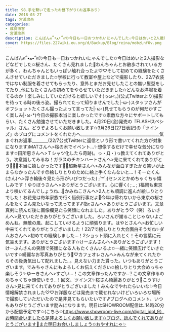 ```yaml
---
title: 98.手を繋いで走ったお昼下がり(お返事あり)
date: 2018-03-27
tags: 宮瀬玲奈
categories: 
- 成员博客
- 宮瀬玲奈
description: こんばんฅ՞•ﻌ•՞ฅﾜﾝ今日も一日おつかれいにゃんでした✩今日はめいと2人撮影などなどでした✩桜さん、たくさん見れました🌸わんちゃんとお散歩されている方が多く、わんちゃんともいっぱい触れ合ったよ♡♡そして初め...
cover: https://files.227wiki.eu.org/d/Backup/Blog/reina/mobzLnfOv.png 
---
```


こんばんฅ՞•ﻌ•՞ฅﾜﾝ今日も一日おつかれいにゃんでした✩今日はめいと2人撮影などなどでした✩桜さん、たくさん見れました🌸わんちゃんとお散歩されている方が多く、わんちゃんともいっぱい触れ合ったよ♡♡そして初めての経験をたくさんさせていただきました✩学校に行って教室や屋上などで撮影したり、22/7衣装ではない制服を着させてもらったり、意外とまだお見せしたことの無い髪型をしてたり..他にもたくさんの初めてをやらせていただきました✩どんなお洋服を着てるのか！楽しみにしていただけると嬉しいです(っω<。)(公式Twitterより)撮影を待ってる時の後ろ姿。撮られてたって知りませんでした|･ω･)スタッフさんがオフショットたくさん撮ったよって言ってた|･ω･)見せてもらうのが何だかすごく楽しみ|･ω･*)今日の撮影本当に楽しかったです✩素敵な方々にサポートしてもらい、たくさん勉強させていただきました。4月20日(金)発売の『FLASHスペシャル』さん。どうぞよろしくお願い致します✩3月26日(27日表記)の「ツインズ」のブログにコメントをくれた方へ_______________________________________気まぐれお返事________(22/7公式Twitterに返信という形で書いてくれた方が対象になります)MATさんへ>桜の木でイベント...✨想像するだけで幸せな気分になります✩田所恵さんへ>Ｔシャツ化したら奇跡(。っ・Д・)っ教えてくれてありがとう。次意識してみるね！ガラスのチキンハートさんへ>見に来てくれてありがとう👧💞👧本当に嬉しかったです🗼🗼超新星さんへ>みんなが面白すぎたから笑いが止まらなかったんです😔絵しりとりのために絵上手くなんないと...！そーたくん(さん)へ>浮き輪後々見たら形がいびつだった( ;´꒳`;)センスとかめちゃくちゃ嬉しみです！ゆりぼうさんへ>ありがとうございます。心に響く( ; _ ; )福岡も東京より咲いてるんでしょうね...🌸かみねこさんへ>2人とも順調に進んだ絵しりとりでした！お花見は毎年家族で行く恒例行事だよ🌸今年は帰れないから東京の桜さんをたくさん見たいなって思ってます♪指cさんへ>ありがとうございます。文章真剣に読んだ後に画像欄見たら笑顔になれました。ありがとう♡（笑）ろいさんへ>見ていただきありがとうございました。ろいさんが謝ることじゃないよごめんね。無敵の風、起こしていけるように頑張ります。はやとさんへ>お忙しい中来てくれてありがとうございました！22/7で絵しりとり大会面白そうだね✨ダムおさんへ>初めての経験しました…！2ショット頭に入れとく！その言葉に元気貰えます。ありがとうございます✩けーぶんさんへ>ありがとうございます！けーぶんさんの笑顔で笑顔になる人もたくさんいるよ✩一緒に笑顔広げていきたいです✩綺麗なお写真ありがとう🌸♡カフェオレさんへ>みんなが来てくれたからその後勇気出して配れました..。見えない力また貰った。いつもありがとうございます。でみちゃさんにもよろしくお伝えください✩絵しりとり大会めっちゃ楽しそう✨ゆーきさんへ>すごい...！この文章作ったんですか..？この文章作るのめちゃくちゃ頭使いそう..！回文、ツインズ✨桜さん綺麗ありがとう🌸こうすけさん>見に来てくれてありがとうございました！みんなでやれたらいいな✨今日情報解禁されました♡♡お洋服などは発売まで載せれないけどいろいろな場所で撮影していただいたので是非見てもらいたいです♪ブログへのコメント、いつもありがとうございます励みになります。明日はSHOWROOM配信は..14時20分から配信予定です✩(こちら✩https://www.showroom-live.com/digital_idol_9）お時間合いましたら是非よろしくお願い致します✩ブログ、読んでくれてありがとうございます🌸また明日お会いしましょう✩おやすれにゃ✨


